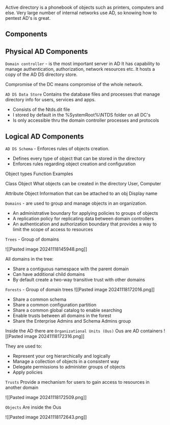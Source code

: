 Active directory is a phonebook of objects such as printers, computers and else.
Very large number of internal networks use AD, so knowing how to pentest AD's is great.

## Components

## Physical AD Components

`Domain controller` - is the most important server in AD
It has capability to manage authentication, authorization, network resources etc.
It hosts a copy of the AD DS directory store.

Compromise of the DC means compromise of the whole network.

`AD DS Data Store`
Contains  the database files and processes that manage directory info for users, services and apps.

- Consists of the Ntds.dit file
- I stored by default in the %SystemRoot%\NTDS folder on all DC's
- Is only accessible thru the domain controller processes and protocols

## Logical AD Components

`AD DS Schema` -  Enforces rules of objects creation.

- Defines every type of object  that can be stored in the directory
- Enforces rules regarding object creation and configuration

 Object types                                    Function                                                    Examples 

Class Object           What objects can be created in the directory    User, Computer

Attribute Object   Information that can be attached to an obj     Display name

`Domains` - are used to group and manage objects in an organization.

- An administrative boundary for applying policies to groups of objects
- A replication policy for replicating data between domain controllers
- An authentication and authorization boundary that provides a way to limit the scope of access to resources

`Trees` - Group of domains

![[Pasted image 20241118145948.png]]

All domains in the tree:
- Share a contiguous namespace with the parent domain
- Can have additional child domains
- By default create a two-way transitive trust with other domains

`Forests` - Group of domain trees
![[Pasted image 20241118172016.png]]

- Share a common schema
- Share a common configuration partition
- Share a common global catalog to enable searching
- Enable trusts between all domains in the forest
- Share the Enterprise Admins and Schema Admins group

Inside the AD there are `Organizational Units (Ous)`
Ous are AD containers
![[Pasted image 20241118172316.png]]

They are used to:
- Represent your org hierarchically and logically
- Manage a collection of objects in a consistent way
- Delegate  permissions to administer groups of objects
- Apply policies

`Trusts`
Provide a mechanism for users to gain access to resources in another domain

![[Pasted image 20241118172509.png]]

`Objects`
Are inside the Ous

![[Pasted image 20241118172643.png]]

